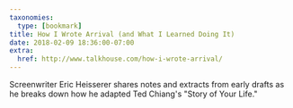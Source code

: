 ```yaml
---
taxonomies:
  type: [bookmark]
title: How I Wrote Arrival (and What I Learned Doing It)
date: 2018-02-09 18:36:00-07:00
extra:
  href: http://www.talkhouse.com/how-i-wrote-arrival/
---
```

Screenwriter Eric Heisserer shares notes and extracts from early drafts as he breaks down how he adapted Ted Chiang's "Story of Your Life."
